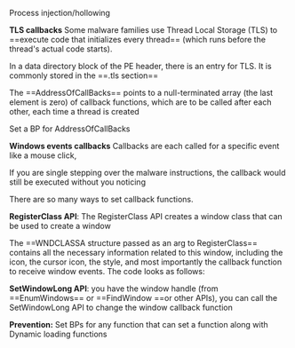 Process injection/hollowing

**TLS callbacks**
Some malware families use Thread Local Storage (TLS) to ==execute code that initializes every thread== (which runs before the thread's actual code starts).

In a data directory block of the PE header, there is an entry for TLS. It is commonly stored in the ==\.tls section==

The ==AddressOfCallBacks== points to a null-terminated array (the last element is zero) of callback functions, which are to be called after each other, each time a thread is created

Set a BP for AddressOfCallBacks

**Windows events callbacks**
Callbacks are each called for a specific event like a
mouse click,

If you are single stepping
over the malware instructions, the callback would still be executed without you noticing

There are so many ways to set callback functions.

**RegisterClass API**: The RegisterClass API creates a window
class that can be used to create a window

The ==WNDCLASSA structure passed as an arg to RegisterClass== contains all the necessary information related to this window, including the icon, the cursor icon,
the style, and most importantly the callback function to receive window
events. The code looks as follows:

**SetWindowLong API**: 
you have the window handle (from ==EnumWindows== or ==FindWindow ==or other APIs), you can call the SetWindowLong API to change the
window callback function

**Prevention:** Set BPs for any function that can set a function along with Dynamic loading functions

